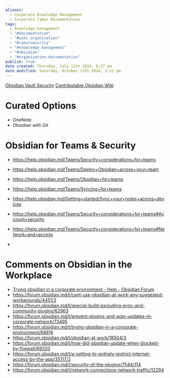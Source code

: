 ```yaml
---
aliases:
  - Corporate Knowledge Management
  - Corporate Cyber Documentation
tags:
  - knowledge_management
  - "#documentation"
  - "#wiki_organization"
  - "#cybersecurity"
  - "#knowledge_management"
  - "#obsidian"
  - "#organization-documentation"
publish: true
date created: Thursday, July 11th 2024, 6:27 pm
date modified: Saturday, October 12th 2024, 5:21 pm
---
```


[Obsidian Vault Security](../../📁%2009%20-%20My%20Obsidian%20Stack/Obsidian%20Vault%20Security/Obsidian%20Vault%20Security.md)
[Contributable Obsidian Wiki](../../📁%2009%20-%20My%20Obsidian%20Stack/Contributable%20Obsidian%20Wiki/Contributable%20Obsidian%20Wiki.md)

# Curated Options

- OneNote
- Obsidian with Git

# Obsidian for Teams & Security 

- https://help.obsidian.md/Teams/Security+considerations+for+teams
- https://help.obsidian.md/Teams/Deploy+Obsidian+across+your+team
- https://help.obsidian.md/Teams/Obsidian+for+teams
- https://help.obsidian.md/Teams/Syncing+for+teams
- https://help.obsidian.md/Getting+started/Sync+your+notes+across+devices
- https://help.obsidian.md/Teams/Security+considerations+for+teams#Account+security

- https://help.obsidian.md/Teams/Security+considerations+for+teams#Network+and+access
- 

# Comments on Obsidian in the Workplace

- [Trying obsidian in a corporate environment - Help - Obsidian Forum](https://forum.obsidian.md/t/trying-obsidian-in-a-corporate-environment/68816)
- https://forum.obsidian.md/t/cant-use-obsidian-at-work-any-suggested-workarounds/4451/3
- https://forum.obsidian.md/t/special-build-excluding-sync-and-community-plugins/62963
- https://forum.obsidian.md/t/prevent-plugins-and-auto-updates-in-corporate-network/73495
- https://forum.obsidian.md/t/trying-obsidian-in-a-corporate-environment/68816
- https://forum.obsidian.md/t/obsidian-at-work/18504/3
- https://forum.obsidian.md/t/how-did-obsidian-update-when-blocked-by-firewall/69320
- https://forum.obsidian.md/t/a-setting-to-entirely-restrict-internet-access-by-the-app/35117/2
- https://forum.obsidian.md/t/security-of-the-plugins/7544/114
- https://forum.obsidian.md/t/network-connections-network-traffic/12294
